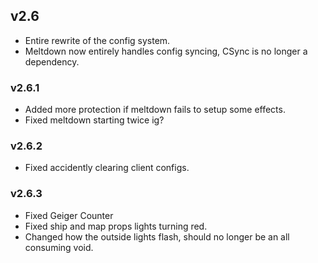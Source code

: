 ## v2.6
- Entire rewrite of the config system.
- Meltdown now entirely handles config syncing, CSync is no longer a dependency.

### v2.6.1
- Added more protection if meltdown fails to setup some effects.
- Fixed meltdown starting twice ig?

### v2.6.2
- Fixed accidently clearing client configs.

### v2.6.3
- Fixed Geiger Counter
- Fixed ship and map props lights turning red.
- Changed how the outside lights flash, should no longer be an all consuming void. 
